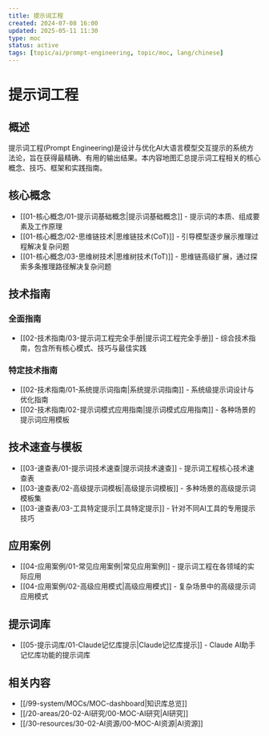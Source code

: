 ```yaml
---
title: 提示词工程
created: 2024-07-08 16:00
updated: 2025-05-11 11:30
type: moc
status: active
tags: [topic/ai/prompt-engineering, topic/moc, lang/chinese]
---
```


# 提示词工程

## 概述

提示词工程(Prompt Engineering)是设计与优化AI大语言模型交互提示的系统方法论，旨在获得最精确、有用的输出结果。本内容地图汇总提示词工程相关的核心概念、技巧、框架和实践指南。

## 核心概念

- [[01-核心概念/01-提示词基础概念|提示词基础概念]] - 提示词的本质、组成要素及工作原理
- [[01-核心概念/02-思维链技术|思维链技术(CoT)]] - 引导模型逐步展示推理过程解决复杂问题
- [[01-核心概念/03-思维树技术|思维树技术(ToT)]] - 思维链高级扩展，通过探索多条推理路径解决复杂问题

## 技术指南

### 全面指南
- [[02-技术指南/03-提示词工程完全手册|提示词工程完全手册]] - 综合技术指南，包含所有核心模式、技巧与最佳实践

### 特定技术指南
- [[02-技术指南/01-系统提示词指南|系统提示词指南]] - 系统级提示词设计与优化指南
- [[02-技术指南/02-提示词模式应用指南|提示词模式应用指南]] - 各种场景的提示词应用模板

## 技术速查与模板

- [[03-速查表/01-提示词技术速查|提示词技术速查]] - 提示词工程核心技术速查表
- [[03-速查表/02-高级提示词模板|高级提示词模板]] - 多种场景的高级提示词模板集
- [[03-速查表/03-工具特定提示|工具特定提示]] - 针对不同AI工具的专用提示技巧

## 应用案例

- [[04-应用案例/01-常见应用案例|常见应用案例]] - 提示词工程在各领域的实际应用
- [[04-应用案例/02-高级应用模式|高级应用模式]] - 复杂场景中的高级提示词应用模式

## 提示词库

- [[05-提示词库/01-Claude记忆库提示|Claude记忆库提示]] - Claude AI助手记忆库功能的提示词库

## 相关内容

- [[/99-system/MOCs/MOC-dashboard|知识库总览]]
- [[/20-areas/20-02-AI研究/00-MOC-AI研究|AI研究]]
- [[/30-resources/30-02-AI资源/00-MOC-AI资源|AI资源]] 